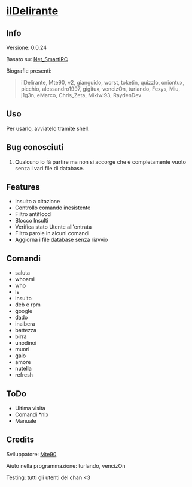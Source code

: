 # [ilDelirante](http://mte90.github.com/Delirante/)

## Info
Versione: 0.0.24

Basato su: [Net_SmartIRC](http://wiki.shellium.org/w/Writing_an_IRC_bot_in_PHP)

Biografie presenti:
> ilDelirante, Mte90, v2, gianguido, worst, toketin, quizzlo, oniontux, picchio, alessandro1997, gigitux, vencizOn, turlando, Fexys, Miu, j1g3n, eMarco, Chris_Zeta, Mikiwi93, RaydenDev

## Uso
Per usarlo, avviatelo tramite shell.

## Bug conosciuti
1. Qualcuno lo fà partire ma non si accorge che è completamente vuoto senza i vari file di database.

## Features
* Insulto a citazione
* Controllo comando inesistente
* Filtro antiflood
* Blocco Insulti
* Verifica stato Utente all'entrata
* Filtro parole in alcuni comandi
* Aggiorna i file database senza riavvio

## Comandi
* saluta
* whoami
* who
* ls
* insulto
* deb e rpm
* google
* dado
* inalbera
* battezza
* birra
* unodinoi
* muori
* gaio
* amore
* nutella
* refresh

## ToDo
* Ultima visita
* Comandi *nix
* Manuale

## Credits
Sviluppatore: [Mte90](https://twitter.com/Mte90Net)

Aiuto nella programmazione: turlando, vencizOn

Testing: tutti gli utenti del chan <3